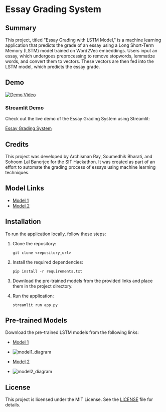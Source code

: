 # Essay Grading System

## Summary
This project, titled "Essay Grading with LSTM Model," is a machine learning application that predicts the grade of an essay using a Long Short-Term Memory (LSTM) model trained on Word2Vec embeddings. Users input an essay, which undergoes preprocessing to remove stopwords, lemmatize words, and convert them to vectors. These vectors are then fed into the LSTM model, which predicts the essay grade.

## Demo

[![Demo Video](https://img.youtube.com/vi/-I5Yo4-MNGI/0.jpg)](https://youtu.be/-I5Yo4-MNGI)

### Streamlit Demo

Check out the live demo of the Essay Grading System using Streamlit:

[Essay Grading System](https://essay-grading-system.streamlit.app/)


## Credits
This project was developed by Archisman Ray, Soumedhik Bharati, and Sohoom Lal Banerjee for the SIT Hackathon. It was created as part of an effort to automate the grading process of essays using machine learning techniques.

## Model Links

- [Model 1](https://drive.google.com/file/d/1ihOKoAG2R1AJOXjW37ZRyU8n7nxbEJsB/view?usp=drive_link)
- [Model 2](https://drive.google.com/file/d/1mTazjmGrvgMqb5lsZegUJwj45U8DlpWC/view?usp=drive_link)


## Installation
To run the application locally, follow these steps:
1. Clone the repository:
   ```
   git clone <repository_url>
   ```

2. Install the required dependencies:
   ```
   pip install -r requirements.txt
   ```

3. Download the pre-trained models from the provided links and place them in the project directory.

4. Run the application:
   ```
   streamlit run app.py
   ```
## Pre-trained Models
Download the pre-trained LSTM models from the following links:
- [Model 1](https://drive.google.com/file/d/1ihOKoAG2R1AJOXjW37ZRyU8n7nxbEJsB/view?usp=sharing)
- ![model1_diagram](https://github.com/Soumedhik/Essay-Grading-System/assets/113777577/0dfaf6ef-5de8-4ba8-85f7-bad1a0eab426)

- [Model 2](https://drive.google.com/file/d/1mTazjmGrvgMqb5lsZegUJwj45U8DlpWC/view?usp=sharing)
- ![model2_diagram](https://github.com/Soumedhik/Essay-Grading-System/assets/113777577/38777794-27f8-4602-a39b-8c0bfdbae500)

## License
This project is licensed under the MIT License. See the [LICENSE](LICENSE) file for details.
